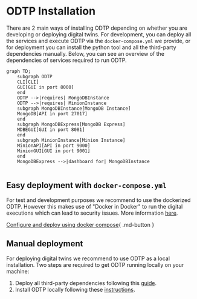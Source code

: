 # ODTP Installation

There are 2 main ways of installing ODTP depending on whether you are developing or deploying digital twins.
For development, you can deploy all the services and execute ODTP via the `docker-compose.yml` we provide, or for deployment you can install the python tool and all the third-party dependencies manually. 
Below, you can see an overview of the dependencies of services required to run ODTP. 

``` mermaid
graph TD;
    subgraph ODTP
    CLI[CLI]
    GUI[GUI in port 8000]
    end
    ODTP -->|requires| MongoDBInstance
    ODTP -->|requires| MinionInstance
    subgraph MongoDBInstance[MongoDB Instance]
    MongoDB[API in port 27017]
    end
    subgraph MongoDBExpress[MongoDB Express]
    MDBEGUI[GUI in port 8081]
    end
    subgraph MinionInstance[Minion Instance]
    MinionAPI[API in port 9000]
    MinionGUI[GUI in port 9001]
    end
    MongoDBExpress -->|dashboard for| MongoDBInstance
    
``` 

## Easy deployment with `docker-compose.yml`
For test and development purposes we recommend to use the dockerized ODTP.
However this makes use of "Docker in Docker" to run the digital executions which can lead to security issues. More information [here](https://jpetazzo.github.io/2015/09/03/do-not-use-docker-in-docker-for-ci/).

[Configure and deploy using docker compose](docker-compose.md){ .md-button }

## Manual deployment

For deploying digital twins we recommend to use ODTP as a local installation.
Two steps are required to get ODTP running locally on your machine:
1. Deploy all third-party dependencies following this [guide](odtp-third-party-services.md).
2. Install ODTP locally following these [instructions](odtp-local-installation.md).

<script src="https://hypothes.is/embed.js" async></script>
